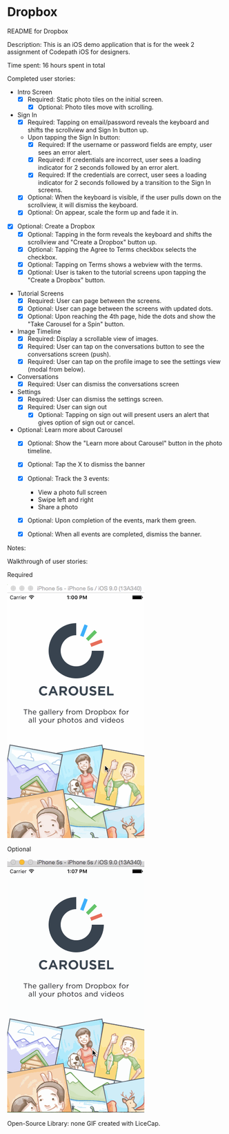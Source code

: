# Dropbox

README for Dropbox

Description:
This is an iOS demo application that is for the week 2 assignment of Codepath iOS for designers.

Time spent: 16 hours spent in total

Completed user stories:

* Intro Screen
	* [x] Required: Static photo tiles on the initial screen.
		* [x] Optional: Photo tiles move with scrolling.
* Sign In
	* [x] Required: Tapping on email/password reveals the keyboard and shifts the scrollview and Sign In button up.
	* Upon tapping the Sign In button:
	  * [x] Required: If the username or password fields are empty, user sees an error alert.
	  * [x] Required: If credentials are incorrect, user sees a loading indicator for 2 seconds followed by an error alert.
	  * [x] Required: If the credentials are correct, user sees a loading indicator for 2 seconds followed by a transition to the Sign In screens.
	* [x] Optional: When the keyboard is visible, if the user pulls down on the scrollview, it will dismiss the keyboard.
	* [x] Optional: On appear, scale the form up and fade it in.
* [x] Optional: Create a Dropbox
	* [x] Optional: Tapping in the form reveals the keyboard and shifts the scrollview and "Create a Dropbox" button up.
	* [x] Optional: Tapping the Agree to Terms checkbox selects the checkbox.
	* [x] Optional: Tapping on Terms shows a webview with the terms.
	* [x] Optional: User is taken to the tutorial screens upon tapping the "Create a Dropbox" button.
* Tutorial Screens
  * [x] Required: User can page between the screens.
  * [x] Optional: User can page between the screens with updated dots.
  * [x] Optional: Upon reaching the 4th page, hide the dots and show the "Take Carousel for a Spin" button.
* Image Timeline
  * [x] Required: Display a scrollable view of images.
  * [x] Required: User can tap on the conversations button to see the conversations screen (push).
  * [x] Required: User can tap on the profile image to see the settings view (modal from below).
* Conversations
	* [x] Required: User can dismiss the conversations screen
* Settings
	* [x] Required: User can dismiss the settings screen.
	* [x] Required: User can sign out
	  * [x] Optional: Tapping on sign out will present users an alert that gives option of sign out or cancel.
* Optional: Learn more about Carousel
  * [x] Optional: Show the "Learn more about Carousel" button in the photo timeline.
  * [x] Optional: Tap the X to dismiss the banner
  * [x] Optional: Track the 3 events:
    * View a photo full screen
    * Swipe left and right
    * Share a photo
  * [x] Optional: Upon completion of the events, mark them green.
  * [x] Optional: When all events are completed, dismiss the banner.	


Notes:


Walkthrough of user stories: 

Required

![Video Walkthrough](carousel_required.gif?raw=true)

Optional

![Video Walkthrough](carousel_optional.gif?raw=true)

Open-Source Library: none
GIF created with LiceCap.








